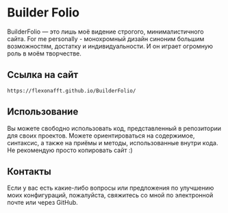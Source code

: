 # Builder Folio

BuilderFolio — это лишь моё видение строгого, минималистичного сайта. For me personally - монохромный дизайн синоним большим возможностям, достатку и индивидуальности. И он играет огромную роль в моём творчестве.

## Ссылка на сайт

`https://flexonafft.github.io/BuilderFolio/`

## Использование 

Вы можете свободно использовать код, представленный в репозитории для своих проектов. Можете ориентироваться на содержимое, синтаксис, а также на приёмы и методы, использованные внутри кода. Не рекомендую просто копировать сайт :)

## Контакты

Если у вас есть какие-либо вопросы или предложения по улучшению моих конфигураций, пожалуйста, свяжитесь со мной по электронной почте или через GitHub.
